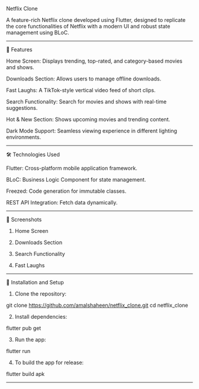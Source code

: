 Netflix Clone

A feature-rich Netflix clone developed using Flutter, designed to replicate the core functionalities of Netflix with a modern UI and robust state management using BLoC.


---

🚀 Features

Home Screen: Displays trending, top-rated, and category-based movies and shows.

Downloads Section: Allows users to manage offline downloads.

Fast Laughs: A TikTok-style vertical video feed of short clips.

Search Functionality: Search for movies and shows with real-time suggestions.

Hot & New Section: Shows upcoming movies and trending content.

Dark Mode Support: Seamless viewing experience in different lighting environments.



---

🛠️ Technologies Used

Flutter: Cross-platform mobile application framework.

BLoC: Business Logic Component for state management.

Freezed: Code generation for immutable classes.

REST API Integration: Fetch data dynamically.



---

📸 Screenshots

1. Home Screen



2. Downloads Section



3. Search Functionality



4. Fast Laughs




---

🔧 Installation and Setup

1. Clone the repository:

git clone https://github.com/amalshaheen/netflix_clone.git
cd netflix_clone


2. Install dependencies:

flutter pub get


3. Run the app:

flutter run


4. To build the app for release:

flutter build apk




---